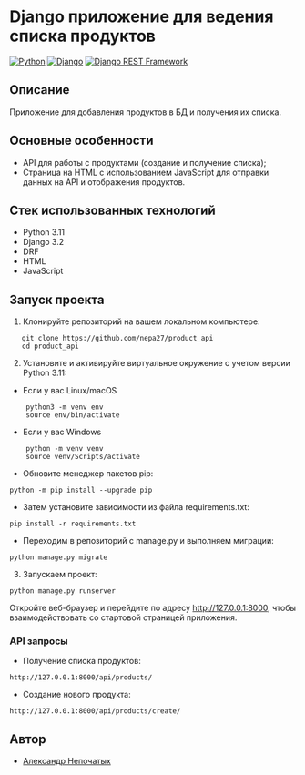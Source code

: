 # Django приложение для ведения списка продуктов
[![Python](https://img.shields.io/badge/-Python-464646?style=flat-square&logo=Python)](https://www.python.org/)
[![Django](https://img.shields.io/badge/-Django-464646?style=flat-square&logo=Django)](https://www.djangoproject.com/)
[![Django REST Framework](https://img.shields.io/badge/-Django%20REST%20Framework-464646?style=flat-square&logo=Django%20REST%20Framework)](https://www.django-rest-framework.org/)
## Описание
Приложение для добавления продуктов в БД и получения их списка. 
## Основные особенности
- API для работы с продуктами (создание и получение списка);
- Страница на HTML с использованием JavaScript для отправки данных на API и отображения продуктов.

## Стек использованных технологий
+ Python 3.11
+ Django 3.2
+ DRF
+ HTML
+ JavaScript

## Запуск проекта
1. Клонируйте репозиторий на вашем локальном компьютере:

```
   git clone https://github.com/nepa27/product_api
   cd product_api
```
   
2. Установите и активируйте виртуальное окружение c учетом версии Python 3.11:
* Если у вас Linux/macOS

```
    python3 -m venv env
    source env/bin/activate
```

* Если у вас Windows

```
    python -m venv venv
    source venv/Scripts/activate
```

+ Обновите менеджер пакетов pip:

```
python -m pip install --upgrade pip
```

+ Затем установите зависимости из файла requirements.txt:

```
pip install -r requirements.txt
```

+ Переходим в репозиторий с manage.py и выполняем миграции:

```
python manage.py migrate
```
3. Запускаем проект:

```
python manage.py runserver
```

Откройте веб-браузер и перейдите по адресу http://127.0.0.1:8000,
чтобы взаимодействовать со стартовой страницей приложения.

### API запросы 
* Получение списка продуктов: 
```
http://127.0.0.1:8000/api/products/
```
* Создание нового продукта: 
```
http://127.0.0.1:8000/api/products/create/
```
## Автор

+ [Александр Непочатых](https://github.com/nepa27) 
